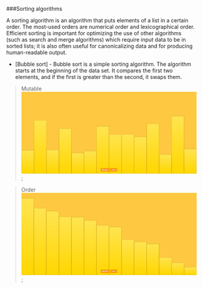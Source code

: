 ###Sorting algorithms

A sorting algorithm is an algorithm that puts elements of a list in a certain order. The most-used orders are numerical order and lexicographical order. Efficient sorting is important for optimizing the use of other algorithms (such as search and merge algorithms) which require input data to be in sorted lists; it is also often useful for canonicalizing data and for producing human-readable output.

* [Bubble sort] - Bubble sort is a simple sorting algorithm. The algorithm starts at the beginning of the data set. It compares the first two elements, and if the first is greater than the second, it swaps them.

> Mutable
![Order](./mutable.jpg);

> Order
![Order](./order.jpg);